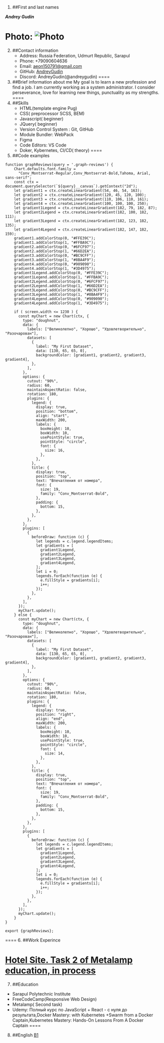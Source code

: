 1. ##First and last names 

***Andrey Gudin***

  Photo:
  ![Photo](https://lh3.googleusercontent.com/SaINbrs2weTpcwU1zrEERbND9cur2CuO2YU20JMe1-8jnBVecxxNCGeMn0H4WVOKGXQfntrjNDwk-dlpCjFguz0vyzTfuWG2RZZt0s7k6Cmf9dfUbJ5OgQFhezva2SaKvD0WehsCnw9RUV7fi7Rd1UI18NZHH-6AI4seWBxncKkyCf1SjhLyuHwoF3DVu5oh4kTMMeWMUlCcjnBgYCUXTFcaURid10yytSbQnkG1wCDbE0m8Ns0P4K4e6dAzsbKbS9OYeHjizl1DN63t3LRxKMAO4Hzo4iQQiyaA4HgJlCzWJGimfvnIdMErsLq6AAJ-L5SgCDDjH3Shrw-gz1lK2IVbizgOy4ystmOYgmOK7PhNzvbgazAIb1xGk9TDIdpPQjvhwHi0V-L1MuzrSO47ZpmFXaLRs2HbzqbbhuCXFBL4hIUDj_XfwaNfKfn_iI2YwwGIFTy3trpg1s6FOKw58j0uMRemZXGyOkMlKTUtayOtXaijGuk4I1R1d5M5AExj1eERqHN9KhibHJSpZ-M9nd58ouwMjLmeY0z5TkoVCcYlOwk0wX1eHXu2yWi02BOl8LZ0h9tYo9kY-Iql5uyO_S5WsUFUlomb780bElgK9iB9jdQizZzKwrCuCh45DD_-trPb2E7D1GuYAgtoCRd5zpW_fw7PRkcFoz32lzZTE_DEKyujMPF3fqjNrEJ6f86FdTwfbaAH32xJQDS0__kWuDO2=w793-h1057-no?authuser=0)
====
2. ##Contact information
   - Address: Russia Federation, Udmurt Republic, Sarapul
   - Phone: +79090604636
   - Email: aeon150791@gmail.com
   - GitHub: [AndreyGudin](https://github.com/AndreyGudin)
   - Discord: AndreyGudin(@andreygudin)
====
3. ##Brief information about me
My goal is to learn a new profession and find a job. I am currently working as a system administrator. I consider perseverance, love for learning new things, punctuality as my strengths.
====
4. ##Skills
   - HTML(template engine Pug)
   - CSS( preprocessor SCSS, BEM)
   - Javascript( beginner)
   - JQuery( beginner)
   - Version Control System : Git, GitHub
   - Module Bundler: WebPack
   - Figma
   - Code Editors: VS Code
   - Doker, Kybernetes, CI/CD( theory)
====
5. ##Code examples

```
function graphReviews(query = '.graph-reviews') {
    Chart.defaults.font.family =
      "Conv_Montserrat-Regular,Conv_Montserrat-Bold,Tahoma, Arial, sans-serif";
    const ctx = document.querySelector(`${query}__canvas`).getContext("2d");
    let gradient1 = ctx.createLinearGradient(54, 46, 54, 163);
    let gradient2 = ctx.createLinearGradient(120, 45, 120, 100);
    let gradient3 = ctx.createLinearGradient(110, 106, 110, 161);
    let gradient4 = ctx.createLinearGradient(100, 100, 100, 250);
    let gradient1Legend = ctx.createLinearGradient(182, 79, 182, 87);
    let gradient2Legend = ctx.createLinearGradient(182, 100, 182, 111);
    let gradient3Legend = ctx.createLinearGradient(182, 123, 182, 135);
    let gradient4Legend = ctx.createLinearGradient(182, 147, 182, 159);
    gradient1.addColorStop(0, "#FFE39C");
    gradient1.addColorStop(1, "#FFBA9C");
    gradient2.addColorStop(0, "#6FCF97");
    gradient2.addColorStop(1, "#66D2EA");
    gradient3.addColorStop(0, "#BC9CFF");
    gradient3.addColorStop(1, "#8BA4F9");
    gradient4.addColorStop(0, "#909090");
    gradient4.addColorStop(1, "#3D4975");
    gradient1Legend.addColorStop(0, "#FFE39C");
    gradient1Legend.addColorStop(1, "#FFBA9C");
    gradient2Legend.addColorStop(0, "#6FCF97");
    gradient2Legend.addColorStop(1, "#66D2EA");
    gradient3Legend.addColorStop(0, "#BC9CFF");
    gradient3Legend.addColorStop(1, "#8BA4F9");
    gradient4Legend.addColorStop(0, "#909090");
    gradient4Legend.addColorStop(1, "#3D4975");
    
    if ( screen.width <= 1230 ) {
      const myChart = new Chart(ctx, {
        type: "doughnut",
        data: {
          labels: ["Великолепно", "Хорошо", "Удовлетворительно", "Разочарован"],
          datasets: [
            {
              label: "My First Dataset",
              data: [130, 65, 65, 0],
              backgroundColor: [gradient1, gradient2, gradient3, gradient4],
            },
          ],
        },
        options: {
          cutout: "90%",
          radius: 60,
          maintainAspectRatio: false,
          rotation: 180,
          plugins: {
            legend: {
              display: true,
              position: "bottom",
              align: "start",
              maxWidth: 200,
              labels: {
                boxHeight: 10,
                boxWidth: 10,
                usePointStyle: true,
                pointStyle: "circle",
                font: {
                  size: 16,
                },
              },
            },
            title: {
              display: true,
              position: "top",
              text: "Впечатления от номера",
              font: {
                size: 19,
                family: "Conv_Montserrat-Bold",
              },
              padding: {
                bottom: 15,
              },
            },
          },
        },
        plugins: [
          {
            beforeDraw: function (c) {
              let legends = c.legend.legendItems;
              let gradients = [
                gradient1Legend,
                gradient2Legend,
                gradient3Legend,
                gradient4Legend,
              ];
              let i = 0;
              legends.forEach(function (e) {
                e.fillStyle = gradients[i];
                i++;
              });
            },
          },
        ],
      });
      myChart.update();
    } else {
      const myChart = new Chart(ctx, {
        type: "doughnut",
        data: {
          labels: ["Великолепно", "Хорошо", "Удовлетворительно", "Разочарован"],
          datasets: [
            {
              label: "My First Dataset",
              data: [130, 65, 65, 0],
              backgroundColor: [gradient1, gradient2, gradient3, gradient4],
            },
          ],
        },
        options: {
          cutout: "90%",
          radius: 60,
          maintainAspectRatio: false,
          rotation: 180,
          plugins: {
            legend: {
              display: true,
              position: "right",
              align: "end",
              maxWidth: 200,
              labels: {
                boxHeight: 10,
                boxWidth: 10,
                usePointStyle: true,
                pointStyle: "circle",
                font: {
                  size: 14,
                },
              },
            },
            title: {
              display: true,
              position: "top",
              text: "Впечатления от номера",
              font: {
                size: 19,
                family: "Conv_Montserrat-Bold",
              },
              padding: {
                bottom: 15,
              },
            },
          },
        },
        plugins: [
          {
            beforeDraw: function (c) {
              let legends = c.legend.legendItems;
              let gradients = [
                gradient1Legend,
                gradient2Legend,
                gradient3Legend,
                gradient4Legend,
              ];
              let i = 0;
              legends.forEach(function (e) {
                e.fillStyle = gradients[i];
                i++;
              });
            },
          },
        ],
      });
      myChart.update();
    }
}

export {graphReviews};
```
====
6. ##Work Experince

  [Hotel Site. Task 2 of Metalamp education, in process](https://github.com/AndreyGudin/project-metalamp2)
====
7. ##Education
  - Sarapul Polytechnic Institute
  - FreeCodeCamp(Responsive Web Design)
  - Metalamp( Second task)
  - Udemy: Полный курс по JavaScript + React - с нуля до результата,Docker Mastery: with Kubernetes +Swarm from a Docker Captain,Kubernetes Mastery: Hands-On Lessons From A Docker Captain
====
8. ##English
  [B1](https://examinator.epam.com/Main/PersonalAssignments/323312)
  
